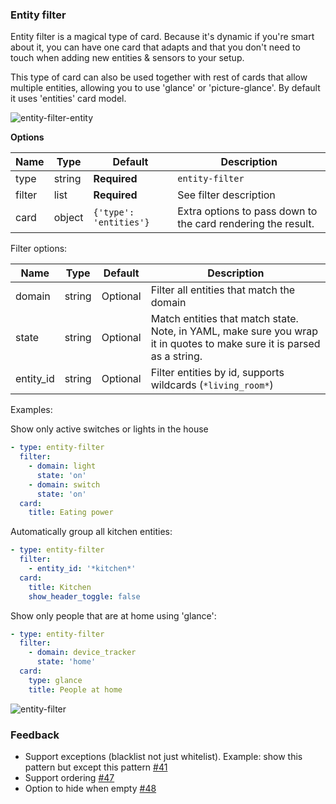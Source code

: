 ### Entity filter

Entity filter is a magical type of card. Because it's dynamic if you're smart about it, you can have one card that adapts and that you don't need to touch when adding new entities & sensors to your setup. 

This type of card can also be used together with rest of cards that allow multiple entities, allowing you to use 'glance' or 'picture-glance'. By default it uses 'entities' card model.

![entity-filter-entity](https://user-images.githubusercontent.com/7738048/41776696-686e976e-7631-11e8-95bb-bb69a9494c7d.png)

**Options**

| Name | Type | Default | Description
| ---- | ---- | ------- | -----------
| type | string | **Required** | `entity-filter`
| filter | list | **Required** | See filter description
| card | object | `{'type': 'entities'}` | Extra options to pass down to the card rendering the result.

Filter options:

| Name | Type | Default | Description
| ---- | ---- | ------- | -----------
| domain | string | Optional | Filter all entities that match the domain
| state | string | Optional | Match entities that match state. Note, in YAML, make sure you wrap it in quotes to make sure it is parsed as a string.
| entity_id | string | Optional | Filter entities by id, supports wildcards (`*living_room*`)

Examples:

Show only active switches or lights in the house
```yaml
- type: entity-filter
  filter:
    - domain: light
      state: 'on'
    - domain: switch
      state: 'on'
  card:
    title: Eating power
```

Automatically group all kitchen entities:
```yaml
- type: entity-filter
  filter:
    - entity_id: '*kitchen*'
  card:
    title: Kitchen
    show_header_toggle: false
```

Show only people that are at home using 'glance':
```yaml
- type: entity-filter
  filter:
    - domain: device_tracker
      state: 'home'
  card: 
    type: glance
    title: People at home
```

![entity-filter](https://user-images.githubusercontent.com/7738048/41775896-71d42556-762e-11e8-8b02-d75c7824300a.png)


### Feedback
- Support exceptions (blacklist not just whitelist). Example: show this pattern but except this pattern [#41](https://github.com/home-assistant/ui-schema/issues/41)
- Support ordering [#47](https://github.com/home-assistant/ui-schema/issues/47)
- Option to hide when empty [#48](https://github.com/home-assistant/ui-schema/issues/48)